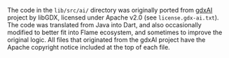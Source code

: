 
The code in the `lib/src/ai/` directory was originally ported from [gdxAI] project by libGDX,
licensed under Apache v2.0 (see `license.gdx-ai.txt`). The code was translated from Java into Dart,
and also occasionally modified to better fit into Flame ecosystem, and sometimes to improve the
original logic. All files that originated from the gdxAI project have the Apache copyright notice
included at the top of each file.

[gdxAI]: https://github.com/libgdx/gdx-ai
